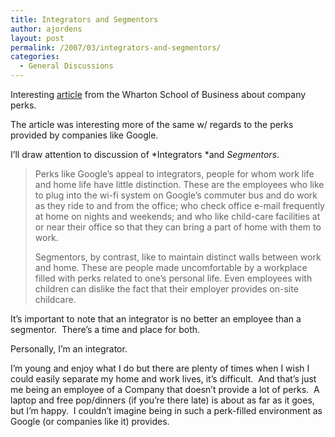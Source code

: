 ```yaml
---
title: Integrators and Segmentors
author: ajordens
layout: post
permalink: /2007/03/integrators-and-segmentors/
categories:
  - General Discussions
---
```

Interesting [article][1] from the Wharton School of Business about company perks.

The article was interesting more of the same w/ regards to the perks provided by companies like Google.

I&rsquo;ll draw attention to discussion of *Integrators *and *Segmentors*.

> Perks like Google&#8217;s appeal to integrators, people for whom work life and home life have little distinction. These are the employees who like to plug into the wi-fi system on Google&#8217;s commuter bus and do work as they ride to and from the office; who check office e-mail frequently at home on nights and weekends; and who like child-care facilities at or near their office so that they can bring a part of home with them to work.
> 
> Segmentors, by contrast, like to maintain distinct walls between work and home. These are people made uncomfortable by a workplace filled with perks related to one&#8217;s personal life. Even employees with children can dislike the fact that their employer provides on-site childcare.

<p dir="ltr">
  It&rsquo;s important to note that an integrator is no better an employee than a segmentor.&nbsp; There&rsquo;s a time and place for both.
</p>

<p dir="ltr">
  Personally, I&rsquo;m an integrator.&nbsp;
</p>

<p dir="ltr">
  I&rsquo;m young and enjoy what I do but there are plenty of times when I wish I could easily separate my home and work lives, it&rsquo;s difficult.&nbsp; And that&rsquo;s just me being an employee of a Company that doesn&rsquo;t provide a lot of perks.&nbsp; A laptop and free pop/dinners (if you&rsquo;re there late) is about as far as it goes, but I&rsquo;m happy.&nbsp; I couldn&rsquo;t imagine being in such a perk-filled environment as Google (or companies like it) provides.
</p>

 [1]: http://knowledge.wharton.upenn.edu/article.cfm?articleid=1690
